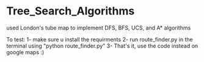 # Tree_Search_Algorithms
used London's tube map to implement DFS, BFS, UCS, and A* algorithms

To test:
1- make sure u install the requirments
2- run route_finder.py in the terminal using "python route_finder.py"
3- That's it, use the code instead on google maps :)

